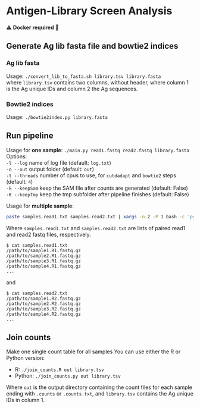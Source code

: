 # Antigen-Library Screen Analysis

⚠️ **Docker required** 🐳

## Generate Ag lib fasta file and bowtie2 indices

### Ag lib fasta
Usage: 
`./convert_lib_to_fasta.sh library.tsv library.fasta` <br>
where `library.tsv` contains two columns, without header, where column 1 is the Ag unique IDs and column 2 the Ag sequences.

### Bowtie2 indices

Usage: 
`./bowtie2index.py library.fasta` <br>

## Run pipeline

Usage for **one sample**: 
```./main.py read1.fastq read2.fastq library.fasta``` <br>
Options: <br>
`-l --log` name of log file (default: `log.txt`) <br>
`-o --out` output folder (default: `out`) <br>
`-t --threads` number of cpus to use, for `cutdadapt` and `bowtie2` steps (default: `4`) <br>
`-k --keepSam` keep the SAM file after counts are generated (default: False) <br>
`-K --keepTmp` keep the tmp subfolder after pipeline finishes (default: False)

Usage for **multiple sample**: <br>
```bash
paste samples.read1.txt samples.read2.txt | xargs -n 2 -P 1 bash -c 'python3 main.py "$0" "$1" library.fasta -t 12'
```
Where `samples.read1.txt` and `samples.read2.txt` are lists of paired read1 and read2 fastq files, respectively.
```
$ cat samples.read1.txt
/path/to/sample1.R1.fastq.gz
/path/to/sample2.R1.fastq.gz
/path/to/sample3.R1.fastq.gz
/path/to/sample4.R1.fastq.gz
...
```
and
```
$ cat samples.read2.txt
/path/to/sample1.R2.fastq.gz
/path/to/sample2.R2.fastq.gz
/path/to/sample3.R2.fastq.gz
/path/to/sample4.R2.fastq.gz
...
```
## Join counts

Make one single count table for all samples
You can use either the R or Python version:

- R: `./join_counts.R out library.tsv`
- Python: `./join_counts.py out library.tsv`

Where `out` is the output directory containing the count files for each sample ending with `.counts` or `.counts.txt`, and `library.tsv` contains the Ag unique IDs in column 1.